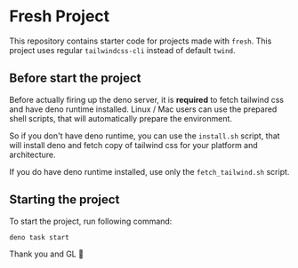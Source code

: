 # Fresh Project

This repository contains starter code for projects made with `fresh`. This
project uses regular `tailwindcss-cli` instead of default `twind`.

## Before start the project

Before actually firing up the deno server, it is **required** to fetch tailwind
css and have deno runtime installed. Linux / Mac users can use the prepared
shell scripts, that will automatically prepare the environment.

So if you don't have deno runtime, you can use the `install.sh` script, that
will install deno and fetch copy of tailwind css for your platform and
architecture.

If you do have deno runtime installed, use only the `fetch_tailwind.sh` script.

## Starting the project

To start the project, run following command:

```sh
deno task start
```

Thank you and GL 🚀
